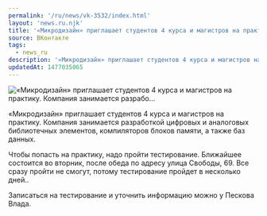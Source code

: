 ```yaml
---
permalink: '/ru/news/vk-3532/index.html'
layout: 'news.ru.njk'
title: '«Микродизайн» приглашает студентов 4 курса и магистров на практику. Компания занимается разрабо…'
source: ВКонтакте
tags:
  - news_ru
description: '«Микродизайн» приглашает студентов 4 курса и магистров на практику. Компания занимается разрабо…'
updatedAt: 1477035065
---
```

![«Микродизайн» приглашает студентов 4 курса и магистров на практику. Компания занимается разрабо…](https://sun9-66.userapi.com/impf/c636828/v636828484/40a0d/88EDHbIX7TA.jpg?size=1280x720&quality=96&sign=c837e7d44e8e9e583c21fdf1e2e5b412&c_uniq_tag=-DoReamBEni88tJ5WtEPUoYFVJpJ35kWWmN0m1r5ekM&type=album)

«Микродизайн» приглашает студентов 4 курса и магистров на практику. Компания занимается разработкой цифровых и аналоговых библиотечных элементов, компиляторов блоков памяти, а также баз данных.

Чтобы попасть на практику, надо пройти тестирование. Ближайшее состоится во вторник, после обеда по адресу улица Свободы, 69. Все сразу пройти не смогут, потому тестирование пройдет в несколько дней..

Записаться на тестирование и уточнить информацию можно у Пескова Влада.
